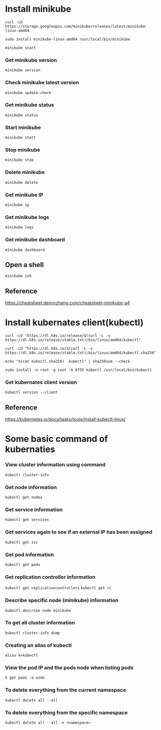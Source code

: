 # Install minikube

```
curl -LO https://storage.googleapis.com/minikube/releases/latest/minikube-linux-amd64

sudo install minikube-linux-amd64 /usr/local/bin/minikube

minikube start
```

### Get minikube version	
`minikube version`
### Check minikube latest version	
`minikube update-check`
### Get minikube status	
`minikube status`
### Start minikube	
`minikube start`
### Stop minikube	
`minikube stop`
### Delete minikube	
`minikube delete`
### Get minikube IP
`minikube ip`
### Get minikube logs
`minikube logs`
### Get minikube dashboard
`minikube dashboard`
## Open a shell
`minikube ssh`

## Reference

https://cheatsheet.dennyzhang.com/cheatsheet-minikube-a4

# Install kubernates client(kubectl)

```
curl -LO "https://dl.k8s.io/release/$(curl -L -s https://dl.k8s.io/release/stable.txt)/bin/linux/amd64/kubectl"

curl -LO "https://dl.k8s.io/$(curl -L -s https://dl.k8s.io/release/stable.txt)/bin/linux/amd64/kubectl.sha256"

echo "$(cat kubectl.sha256)  kubectl" | sha256sum --check

sudo install -o root -g root -m 0755 kubectl /usr/local/bin/kubectl
```
### Get kubernates client version
`kubectl version --client`

## Reference

https://kubernetes.io/docs/tasks/tools/install-kubectl-linux/


# Some basic command of kubernaties

### View cluster information using command
`kubectl cluster-info`
### Get node information
`kubectl get nodes`
### Get service information
`kubectl get services`
### Get services again to see if an external IP has been assigned
`kubectl get svc`
### Get pod information
`kubectl get pods`
### Get replication controller information
`kubectl get replicationcontrollers`
`kubectl get rc`
### Describe specific node (minikube) information 
`kubectl describe node minikube`
### To get all cluster information
`kubectl cluster-info dump`
### Creating an alias of kubectl
`alias k=kubectl`
### View the pod IP and the pods node when listing pods
`k get pods -o wide`
### To delete everything from the current namespace
`kubectl delete all --all`
### To delete everything from the specific namespace
`kubectl delete all --all -n <namespace>`